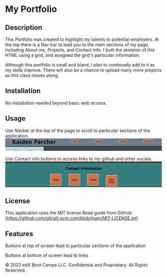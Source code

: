 # My Portfolio

## Description 

This Portfolio was created to highlight my talents to potential employers. At the top there is a Nav bar to lead you to the main sections of my page, including About me, Projects, and Contact Info. I built the skeleton of this HTML using a grid, and assigned the grid's particular information. 


Although this portfolio is small and bland, I plan to continually add to it as my skills improve. There will also be a chance to upload many more projects as this class moves along.




## Installation

No installation needed beyond basic web access.


## Usage 

Use Navbar at the top of the page to scroll to particular sections of the application.
![NavBar Image](./images/navbarimage.png)

Use Contact info buttons to access links to my github and other socials.
![Contact info Image](./images/contactimage.png)


## License

This application uses the MIT license
Read guide from GitHub (https://github.com/git/git-scm.com/blob/main/MIT-LICENSE.txt)

## Features

Buttons at top of screen lead to particular sections of the application

Buttons at bottom of screen lead to links


© 2023 edX Boot Camps LLC. Confidential and Proprietary. All Rights Reserved.